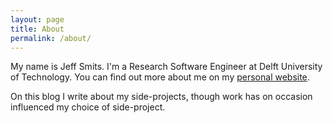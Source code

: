 ```yaml
---
layout: page
title: About
permalink: /about/
---
```


My name is Jeff Smits. I'm a Research Software Engineer at Delft University of Technology. You can find out more about me on my [personal website](https://www.jeffsmits.net/).

On this blog I write about my side-projects, though work has on occasion influenced my choice of side-project.
